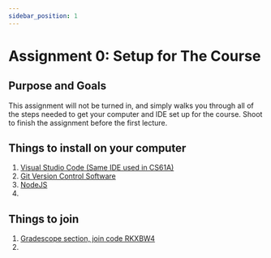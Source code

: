 ```yaml
---
sidebar_position: 1
---
```


# Assignment 0: Setup for The Course

## Purpose and Goals

This assignment will not be turned in, and simply walks you through all of the steps needed to get your computer and IDE set up for the course. Shoot to finish the assignment before the first lecture.

## Things to install on your computer

1. [Visual Studio Code (Same IDE used in CS61A)](https://code.visualstudio.com/download)
2. [Git Version Control Software](https://git-scm.com/downloads)
3. [NodeJS](https://nodejs.org/en/download)
4.

## Things to join

1. [Gradescope section, join code RKXBW4](https://www.gradescope.com/)
2.
